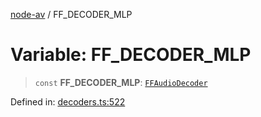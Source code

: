 [node-av](../globals.md) / FF\_DECODER\_MLP

# Variable: FF\_DECODER\_MLP

> `const` **FF\_DECODER\_MLP**: [`FFAudioDecoder`](../type-aliases/FFAudioDecoder.md)

Defined in: [decoders.ts:522](https://github.com/seydx/av/blob/f8631fc881b394300b1479f511d55cf1c370a87f/src/constants/decoders.ts#L522)

